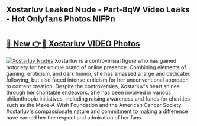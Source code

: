 ## Xostarluv Le𝚊ked N𝚞de - Part-8qW Video Le𝚊ks - Hot Onlyf𝚊ns Photos NlFPn

# <h2><a href="http://ab15225.deff.icu/?id=Xostarluv">🔗 New 👉🔴 Xostarluv VIDEO Photos</a></h2>

[![Xostarluv N𝚞des](https://i.imgur.com/rIISA9y.gif)](http://ab15225.deff.icu/?id=Xostarluv)
Xostarluv is a controversial figure who has gained notoriety for her unique brand of online presence. Combining elements of gaming, eroticism, and dark humor, she has amassed a large and dedicated following, but also faced intense criticism for her unconventional approach to content creation. Despite the controversies, Xostarluv's heart shines through her charitable endeavors. She has been involved in various philanthropic initiatives, including raising awareness and funds for charities such as the Make-A-Wish Foundation and the American Cancer Society. Xostarluv's compassionate nature and commitment to making a difference have earned her the respect and admiration of her fans.
